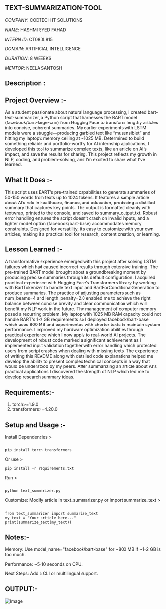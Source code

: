 ## TEXT-SUMMARIZATION-TOOL


*COMPANY*: CODTECH IT SOLUTIONS

*NAME*: HASHMI SYED FAHAD

*INTERN ID*: CT08DL815

*DOMAIN*: ARTIFICIAL INTELLIGENCE

*DURATION*: 8 WEEEKS

*MENTOR*: NEELA SANTOSH



## Description :

## Project Overview :-

As a student passionate about natural language processing, I created bart-text-summarizer, a Python script that harnesses the BART model (facebook/bart-large-cnn) from Hugging Face to transform lengthy articles into concise, coherent summaries. My earlier experiments with LSTM models were a struggle—producing garbled text like “musensiblet” and hitting my laptop’s memory ceiling at ~1025 MB. Determined to build something reliable and portfolio-worthy for AI internship applications, I developed this tool to summarize complex texts, like an article on AI’s impact, and save the results for sharing. This project reflects my growth in NLP, coding, and problem-solving, and I’m excited to share what I’ve learned.


## What It Does :-

This script uses BART’s pre-trained capabilities to generate summaries of 50-150 words from texts up to 1024 tokens. It features a sample article about AI’s role in healthcare, finance, and education, producing a distilled summary that captures key points. The output is formatted cleanly with textwrap, printed to the console, and saved to summary_output.txt. Robust error handling ensures the script doesn’t crash on invalid inputs, and a lighter model option (facebook/bart-base) accommodates memory constraints. Designed for versatility, it’s easy to customize with your own articles, making it a practical tool for research, content creation, or learning.


## Lesson Learned :-

A transformative experience emerged with this project after solving LSTM failures which had caused incorrect results through extensive training. The  pre-trained BART model brought about a groundbreaking moment by producing precise summaries through its default configuration. I acquired  practical experience with Hugging Face’s Transformers library by working with BartTokenizer to handle text input and BartForConditionalGeneration to produce summaries. The practice of adjusting parameters such as num_beams=4 and length_penalty=2.0 enabled me to achieve the right balance between concise brevity and clear communication which will benefit my  NLP work in the future.  The management of computer memory posed a recurring problem. My laptop with  1025 MB RAM capacity could not handle BART's 1-2 GB requirements so I deployed facebook/bart-base which uses 800 MB and experimented with shorter texts to maintain system performance. I improved my hardware optimization abilities through  practical experience which I now apply to real-world AI projects. The development of robust code marked a significant achievement as  I implemented input validation together with error handling which protected users from script crashes when dealing with missing texts.  The  experience of writing this README along with detailed code explanations helped me develop the ability to present complex technical concepts  in a way that would be understood by my peers. After summarizing an article about AI's practical applications  I discovered the strength of NLP which led me to develop research summary ideas.



## Requirements:-

1. torch>=1.9.0
2. transformers>=4.20.0



## Setup and Usage :-

Install Dependencies >

```

pip install torch transformers
```

Or use >

```
pip install -r requirements.txt
```



Run >

```

python text_summarizer.py

```

Customize: Modify article in text_summarizer.py or import summarize_text >

```

from text_summarizer import summarize_text
my_text = "Your article here..."
print(summarize_text(my_text))

```


## Notes:-

Memory: Use model_name="facebook/bart-base" for ~800 MB if ~1-2 GB is too much.



Performance: ~5-10 seconds on CPU.



Next Steps: Add a CLI or multilingual support.



## OUTPUT:-

![Image](https://github.com/user-attachments/assets/c19f727d-b942-400d-9136-79a6c00a3171)
